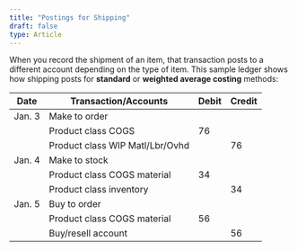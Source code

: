 ```yaml
---
title: "Postings for Shipping"
draft: false
type: Article
---
```



When you record the shipment of an item, that transaction posts to a different account depending on the type of item. This sample ledger shows how shipping posts for **standard** or **weighted average costing** methods:

| **Date**   | **Transaction/Accounts**             | **Debit** | **Credit** |
|------------|--------------------------------------|-----------|------------|
| Jan. 3     | Make to order                       |           |            |
|            | Product class COGS                 | 76        |            |
|            | Product class WIP Matl/Lbr/Ovhd     |           | 76         |
| Jan. 4     | Make to stock                       |           |            |
|            | Product class COGS material         | 34        |            |
|            | Product class inventory             |           | 34         |
| Jan. 5     | Buy to order                        |           |            |
|            | Product class COGS material         | 56        |            |
|            | Buy/resell account                  |           | 56         |

